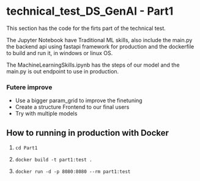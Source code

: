 # technical_test_DS_GenAI - Part1

This section has the code for the firts part of the technical test.

The Jupyter Notebook have Traditional ML skills, also include the main.py the backend api using fastapi framework for production and the dockerfile to build and run it, in windows or linux OS.

The MachineLearningSkills.ipynb has the steps of our model and the main.py is out endpoint to use in production.

### Futere improve

* Use a bigger param_grid to improve the finetuning
* Create a structure Frontend to our final users
* Try with multiple models


## How to running in production with Docker


1. `cd Part1` 

2. `docker build -t part1:test .`

3. `docker run -d -p 8080:8080 --rm part1:test `